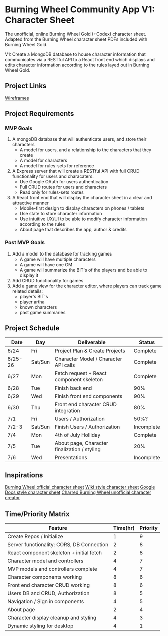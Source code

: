 # Burning Wheel Community App V1: Character Sheet

The unofficial, online Burning Wheel Gold (+Codex) character sheet. Adapted from the Burning Wheel character sheet PDFs included with Burning Wheel Gold.

V1: Create a MongoDB database to house character information that communicates via a RESTful API to a React front end which displays and edits character information according to the rules layed out in Burning Wheel Gold.

## Project Links

[Wireframes](https://www.figma.com/file/jW6WGkQOYvzi96RGTy8lYc/Untitled?node-id=0%3A1)

## Project Requirements

### MVP Goals

1. A mongoDB database that will authenticate users, and store their characters
   - A model for users, and a relationship to the characters that they create
   - A model for characters
   - A model for rules-sets for reference
2. A Express server that will create a RESTful API with full CRUD functionality for users and characaters.
   - Use Google OAuth for users authentication
   - Full CRUD routes for users and characters
   - Read only for rules-sets routes
3. A React front end that will display the character sheet in a clear and attractive manner
   - Mobile-first design to display characters on phones / tablets
   - Use state to store character information
   - Use intuitive UX/UI to be able to modify character information according to the rules
   - About page that describes the app, author & credits

### Post MVP Goals

1. Add a model to the database for tracking games
   - A game will have multiple characters
   - A game will have one GM
   - A game will summarize the BIT's of the players and be able to display it
2. Add CRUD functionality for games
3. Add a game view for the character editor, where players can track game related details:
   - player's BIT's
   - player artha
   - known characters
   - past game summaries

## Project Schedule

| Date    | Day     | Deliverable                                  | Status     |
| ------- | ------- | -------------------------------------------- | ---------- |
| 6/24    | Fri     | Project Plan & Create Projects               | Complete   |
| 6/25-26 | Sat/Sun | Character Model / Character API calls        | Complete   |
| 6/27    | Mon     | Fetch request + React component skeleton     | Complete   |
| 6/28    | Tue     | Finish back end                              | 90%        |
| 6/29    | Wed     | Finish front end components                  | 90%        |
| 6/30    | Thu     | Front end character CRUD integration         | 80%        |
| 7/1     | Fri     | Users / Authorization                        | 50%?       |
| 7/2-3   | Sat/Sun | Finish Users / Authorization                 | Incomplete |
| 7/4     | Mon     | 4th of July Holliday                         | Complete   |
| 7/5     | Tue     | About page, Character finalization / styling | 20%        |
| 7/6     | Wed     | Presentations                                | Incomplete |

## Inspirations

[Burning Wheel official character sheet](https://pdfcoffee.com/burning-wheel-character-sheet-4-pdf-free.html)
[Wiki style character sheet](https://vipersgate.obscuritus.ca/index.php?title=Sarlan_The_Thief)
[Google Docs style character sheet](https://docs.google.com/spreadsheets/d/1pWbAH6WgCs_EcBpyxTMSHm3wcTHEULjw-4gAzCk2SMI/edit?usp=sharing)
[Charred Burning Wheel unofficial character creator](http://charred-black.herokuapp.com/#/)

## Time/Priority Matrix

| Feature                                   | Time(hr) | Priority |
| ----------------------------------------- | -------- | -------- |
| Create Repos / Initialize                 | 1        | 9        |
| Server functionality: CORS, DB Connection | 2        | 8        |
| React component skeleton + initial fetch  | 2        | 8        |
| Character model and controllers           | 4        | 7        |
| MVP models and controllers complete       | 4        | 7        |
| Character components working              | 8        | 6        |
| Front end character CRUD working          | 8        | 6        |
| Users DB and CRUD, Authorization          | 8        | 5        |
| Navigation / Sign in components           | 4        | 5        |
| About page                                | 2        | 4        |
| Character display cleanup and styling     | 4        | 3        |
| Dynamic styling for desktop               | 4        | 1        |
